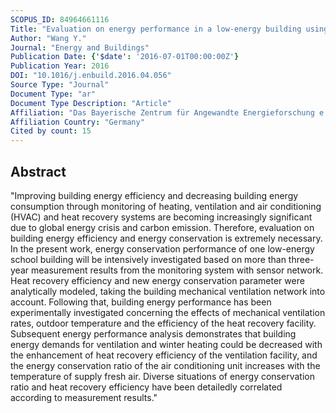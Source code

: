 ```yaml
---
SCOPUS_ID: 84964661116
Title: "Evaluation on energy performance in a low-energy building using new energy conservation index based on monitoring measurement system with sensor network"
Author: "Wang Y."
Journal: "Energy and Buildings"
Publication Date: {'$date': '2016-07-01T00:00:00Z'}
Publication Year: 2016
DOI: "10.1016/j.enbuild.2016.04.056"
Source Type: "Journal"
Document Type: "ar"
Document Type Description: "Article"
Affiliation: "Das Bayerische Zentrum für Angewandte Energieforschung e.V."
Affiliation Country: "Germany"
Cited by count: 15
---
```


## Abstract
"Improving building energy efficiency and decreasing building energy consumption through monitoring of heating, ventilation and air conditioning (HVAC) and heat recovery systems are becoming increasingly significant due to global energy crisis and carbon emission. Therefore, evaluation on building energy efficiency and energy conservation is extremely necessary. In the present work, energy conservation performance of one low-energy school building will be intensively investigated based on more than three-year measurement results from the monitoring system with sensor network. Heat recovery efficiency and new energy conservation parameter were analytically modeled, taking the building mechanical ventilation network into account. Following that, building energy performance has been experimentally investigated concerning the effects of mechanical ventilation rates, outdoor temperature and the efficiency of the heat recovery facility. Subsequent energy performance analysis demonstrates that building energy demands for ventilation and winter heating could be decreased with the enhancement of heat recovery efficiency of the ventilation facility, and the energy conservation ratio of the air conditioning unit increases with the temperature of supply fresh air. Diverse situations of energy conservation ratio and heat recovery efficiency have been detailedly correlated according to measurement results."
